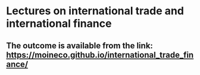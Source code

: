 # Lectures on international trade and international finance
## The outcome is available from the link: https://moineco.github.io/international_trade_finance/
